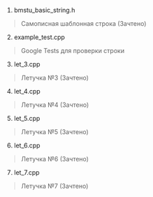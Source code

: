 1. bmstu_basic_string.h
  > Самописная шаблонная строка (Зачтено)
2. example_test.cpp
  > Google Tests для проверки строки
3. let_3.cpp
  > Летучка №3 (Зачтено)
4. let_4.cpp
  > Летучка №4 (Зачтено)
5. let_5.cpp
  > Летучка №5 (Зачтено)
6. let_6.cpp
  > Летучка №6 (Зачтено)
7. let_7.cpp
  > Летучка №7 (Зачтено)

